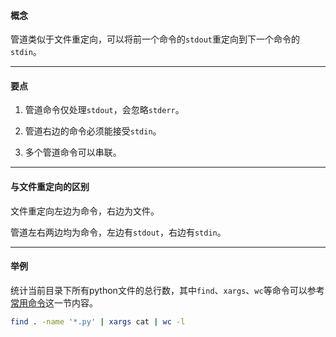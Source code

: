 #### 概念
管道类似于文件重定向，可以将前一个命令的`stdout`重定向到下一个命令的`stdin`。

---

#### 要点
1. 管道命令仅处理`stdout`，会忽略`stderr`。

2. 管道右边的命令必须能接受`stdin`。

3. 多个管道命令可以串联。

---

#### 与文件重定向的区别

文件重定向左边为命令，右边为文件。

管道左右两边均为命令，左边有`stdout`，右边有`stdin`。

---

#### 举例
统计当前目录下所有python文件的总行数，其中`find`、`xargs`、`wc`等命令可以参考[常用命令]()这一节内容。
```sh
find . -name '*.py' | xargs cat | wc -l
```